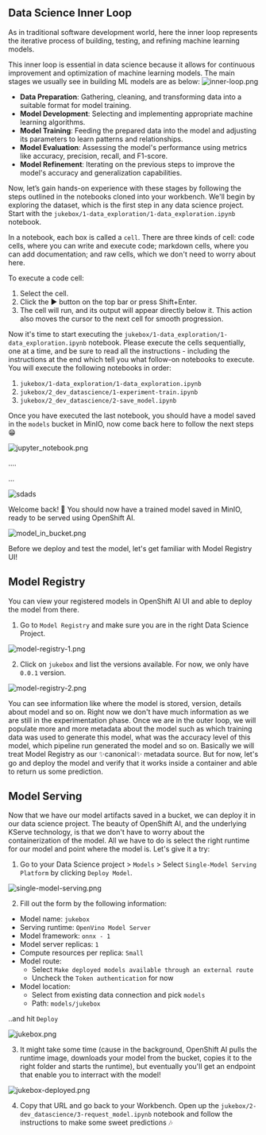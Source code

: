 ## Data Science Inner Loop

As in traditional software development world, here the inner loop represents the iterative process of building, testing, and refining machine learning models.

This inner loop is essential in data science because it allows for continuous improvement and optimization of machine learning models. The main stages we usually see in building ML models are as below:
![inner-loop.png](./images/inner-loop.png)

- **Data Preparation**: Gathering, cleaning, and transforming data into a suitable format for model training.
- **Model Development**: Selecting and implementing appropriate machine learning algorithms.
- **Model Training**: Feeding the prepared data into the model and adjusting its parameters to learn patterns and relationships.
- **Model Evaluation**: Assessing the model's performance using metrics like accuracy, precision, recall, and F1-score.
- **Model Refinement**: Iterating on the previous steps to improve the model's accuracy and generalization capabilities.

Now, let’s gain hands-on experience with these stages by following the steps outlined in the notebooks cloned into your workbench. We'll begin by exploring the dataset, which is the first step in any data science project. Start with the `jukebox/1-data_exploration/1-data_exploration.ipynb` notebook.

In a notebook, each box is called a `cell`. There are three kinds of cell: code cells, where you can write and execute code; markdown cells, where you can add documentation; and raw cells, which we don't need to worry about here. 

To execute a code cell:

1. Select the cell.
2. Click the ▶️ button on the top bar or press Shift+Enter.
3. The cell will run, and its output will appear directly below it. This action also moves the cursor to the next cell for smooth progression.

Now it's time to start executing the `jukebox/1-data_exploration/1-data_exploration.ipynb` notebook. Please execute the cells sequentially, one at a time, and be sure to read all the instructions - including the instructions at the end which tell you what follow-on notebooks to execute. You will execute the following notebooks in order:

1. `jukebox/1-data_exploration/1-data_exploration.ipynb`
2. `jukebox/2_dev_datascience/1-experiment-train.ipynb`
3. `jukebox/2_dev_datascience/2-save_model.ipynb`

Once you have executed the last notebook, you should have a model saved in the `models` bucket in MinIO, now come back here to follow the next steps 😁

![jupyter_notebook.png](./images/jupyter_notebook.png)

....

...

![sdads](./images/one-eternity-later-sponge-bob.png)

Welcome back! 👋 You should now have a trained model saved in MinIO, ready to be served using OpenShift AI.

![model_in_bucket.png](./images/model_in_bucket.png)


Before we deploy and test the model, let's get familiar with Model Registry UI!

## Model Registry
You can view your registered models in OpenShift AI UI and able to deploy the model from there. 

1. Go to `Model Registry` and make sure you are in the right Data Science Project.

![model-registry-1.png](./images/model-registry-1.png)

2. Click on `jukebox` and list the versions available. For now, we only have `0.0.1` version.

![model-registry-2.png](./images/model-registry-2.png)

You can see information like where the model is stored, version, details about model and so on. Right now we don't have much information as we are still in the experimentation phase. Once we are in the outer loop, we will populate more and more metadata about the model such as which training data was used to generate this model, what was the accuracy level of this model, which pipeline run generated the model and so on. Basically we will treat Model Registry as our ✨canonical✨ metadata source. But for now, let's go and deploy the model and verify that it works inside a container and able to return us some prediction.

## Model Serving

Now that we have our model artifacts saved in a bucket, we can deploy it in our data science project. The beauty of OpenShift AI, and the underlying KServe technology, is that we don't have to worry about the containerization of the model. All we have to do is select the right runtime for our model and point where the model is. Let's give it a try:

1. Go to your Data Science project > `Models` > Select `Single-Model Serving Platform` by clicking `Deploy Model`.

![single-model-serving.png](./images/single-model-serving.png)

2. Fill out the form by the following information:

- Model name: `jukebox`
- Serving runtime: `OpenVino Model Server`
- Model framework: `onnx - 1`
- Model server replicas: `1`
- Compute resources per replica: `Small`
- Model route:
    -  Select `Make deployed models available through an external route`
    -  Uncheck the `Token authentication` for now
- Model location: 
    -  Select from existing data connection and pick `models`
    - Path: `models/jukebox`

..and hit `Deploy`

![jukebox.png](./images/jukebox.png)

3. It might take some time (cause in the background, OpenShift AI pulls the runtime image, downloads your model from the bucket, copies it to the right folder and starts the runtime), but eventually you'll get an endpoint that enable you to interract with the model!

![jukebox-deployed.png](./images/jukebox-deployed.png)

4. Copy that URL and go back to your Workbench. Open up the `jukebox/2-dev_datascience/3-request_model.ipynb` notebook and follow the instructions to make some sweet predictions 🎶